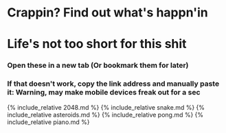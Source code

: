 # Crappin? Find out what's happn'in
# Life's not too short for this shit

### Open these in a new tab (Or bookmark them for later)
### If that doesn't work, copy the link address and manually paste it: Warning, may make mobile devices freak out for a sec

{% include_relative 2048.md %}
{% include_relative snake.md %}
{% include_relative asteroids.md %}
{% include_relative pong.md %}
{% include_relative piano.md %}
